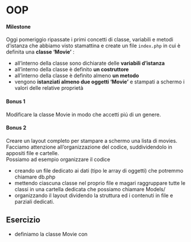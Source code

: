 OOP
===

#### Milestone
Oggi pomeriggio ripassate i primi concetti di classe, variabili e metodi d’istanza che abbiamo visto stamattina e create un file `index.php` in cui è definita una **classe ‘Movie’** :
- all’interno della classe sono dichiarate delle **variabili d’istanza**
- all’interno della classe è definito **un costruttore**
- all’interno della classe è definito almeno **un metodo**
- vengono **istanziati almeno due oggetti ‘Movie’** e stampati a schermo i valori delle relative proprietà

#### Bonus 1
Modificare la classe Movie in modo che accetti piú di un genere.

#### Bonus 2  
Creare un layout completo per stampare a schermo una lista di movies.  
Facciamo attenzione all’organizzazione del codice, suddividendolo in appositi file e cartelle.   
Possiamo ad esempio organizzare il codice   
- creando un file dedicato ai dati (tipo le array di oggetti) che potremmo chiamare db.php
- mettendo ciascuna classe nel proprio file e magari raggruppare tutte le classi in una cartella dedicata che possiamo chiamare Models/
- organizzando il layout dividendo la struttura ed i contenuti in file e parziali dedicati.


## Esercizio

- definiamo la classe Movie con 






